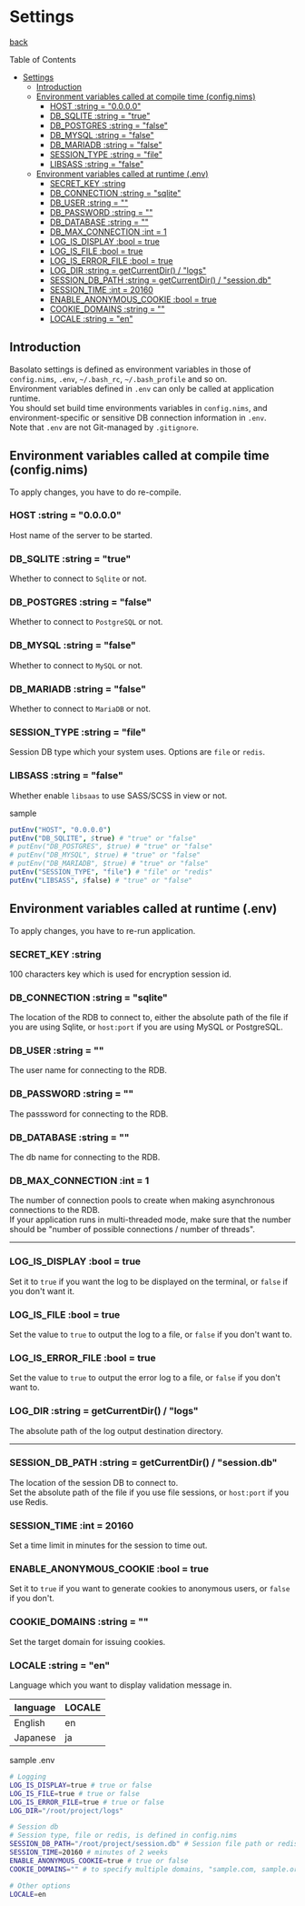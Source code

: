 Settings
===
[back](../../README.md)

Table of Contents

<!--ts-->
* [Settings](#settings)
   * [Introduction](#introduction)
   * [Environment variables called at compile time (config.nims)](#environment-variables-called-at-compile-time-confignims)
      * [HOST :string = "0.0.0.0"](#host-string--0000)
      * [DB_SQLITE :string = "true"](#db_sqlite-string--true)
      * [DB_POSTGRES :string = "false"](#db_postgres-string--false)
      * [DB_MYSQL :string = "false"](#db_mysql-string--false)
      * [DB_MARIADB :string = "false"](#db_mariadb-string--false)
      * [SESSION_TYPE :string = "file"](#session_type-string--file)
      * [LIBSASS :string = "false"](#libsass-string--false)
   * [Environment variables called at runtime (.env)](#environment-variables-called-at-runtime-env)
      * [SECRET_KEY :string](#secret_key-string)
      * [DB_CONNECTION :string = "sqlite"](#db_connection-string--sqlite)
      * [DB_USER :string = ""](#db_user-string--)
      * [DB_PASSWORD :string = ""](#db_password-string--)
      * [DB_DATABASE :string = ""](#db_database-string--)
      * [DB_MAX_CONNECTION :int = 1](#db_max_connection-int--1)
      * [LOG_IS_DISPLAY :bool = true](#log_is_display-bool--true)
      * [LOG_IS_FILE :bool = true](#log_is_file-bool--true)
      * [LOG_IS_ERROR_FILE :bool = true](#log_is_error_file-bool--true)
      * [LOG_DIR :string = getCurrentDir() / "logs"](#log_dir-string--getcurrentdir--logs)
      * [SESSION_DB_PATH :string = getCurrentDir() / "session.db"](#session_db_path-string--getcurrentdir--sessiondb)
      * [SESSION_TIME :int = 20160](#session_time-int--20160)
      * [ENABLE_ANONYMOUS_COOKIE :bool = true](#enable_anonymous_cookie-bool--true)
      * [COOKIE_DOMAINS :string = ""](#cookie_domains-string--)
      * [LOCALE :string = "en"](#locale-string--en)

<!-- Created by https://github.com/ekalinin/github-markdown-toc -->
<!-- Added by: root, at: Fri Dec 22 21:20:33 UTC 2023 -->

<!--te-->

## Introduction
Basolato settings is defined as environment variables in those of `config.nims`, `.env`, `~/.bash_rc`, `~/.bash_profile` and so on.  
Environment variables defined in `.env` can only be called at application runtime.  
You should set build time environments variables in `config.nims`, and environment-specific or sensitive DB connection information in `.env`.  
Note that `.env` are not Git-managed by `.gitignore`.

## Environment variables called at compile time (config.nims)
To apply changes, you have to do re-compile.

### HOST :string = "0.0.0.0"
Host name of the server to be started.

### DB_SQLITE :string = "true"
Whether to connect to `Sqlite` or not.

### DB_POSTGRES :string = "false"
Whether to connect to `PostgreSQL` or not.

### DB_MYSQL :string = "false"
Whether to connect to `MySQL` or not.

### DB_MARIADB :string = "false"
Whether to connect to `MariaDB` or not.

### SESSION_TYPE :string = "file"
Session DB type which your system uses. Options are `file` or `redis`.

### LIBSASS :string = "false"
Whether enable `libsaas` to use SASS/SCSS in view or not.

sample
```nim
putEnv("HOST", "0.0.0.0")
putEnv("DB_SQLITE", $true) # "true" or "false"
# putEnv("DB_POSTGRES", $true) # "true" or "false"
# putEnv("DB_MYSQL", $true) # "true" or "false"
# putEnv("DB_MARIADB", $true) # "true" or "false"
putEnv("SESSION_TYPE", "file") # "file" or "redis"
putEnv("LIBSASS", $false) # "true" or "false"
```

## Environment variables called at runtime (.env)
To apply changes, you have to re-run application.

### SECRET_KEY :string
100 characters key which is used for encryption session id.

### DB_CONNECTION :string = "sqlite"
The location of the RDB to connect to, either the absolute path of the file if you are using Sqlite, or `host:port` if you are using MySQL or PostgreSQL.

### DB_USER :string = ""
The user name for connecting to the RDB.

### DB_PASSWORD :string = ""
The passsword for connecting to the RDB.

### DB_DATABASE :string = ""
The db name for connecting to the RDB.

### DB_MAX_CONNECTION :int = 1
The number of connection pools to create when making asynchronous connections to the RDB.  
If your application runs in multi-threaded mode, make sure that the number should be "number of possible connections / number of threads".

---

### LOG_IS_DISPLAY :bool = true
Set it to `true` if you want the log to be displayed on the terminal, or `false` if you don't want it.

### LOG_IS_FILE :bool = true
Set the value to `true` to output the log to a file, or `false` if you don't want to.

### LOG_IS_ERROR_FILE :bool = true
Set the value to `true` to output the error log to a file, or `false` if you don't want to.

### LOG_DIR :string = getCurrentDir() / "logs"
The absolute path of the log output destination directory.

---

### SESSION_DB_PATH :string = getCurrentDir() / "session.db"
The location of the session DB to connect to.  
Set the absolute path of the file if you use file sessions, or `host:port` if you use Redis.

### SESSION_TIME :int = 20160
Set a time limit in minutes for the session to time out.

### ENABLE_ANONYMOUS_COOKIE :bool = true
Set it to `true` if you want to generate cookies to anonymous users, or `false` if you don't.

### COOKIE_DOMAINS :string = ""
Set the target domain for issuing cookies.

### LOCALE :string = "en"
Language which you want to display validation message in.

|language|LOCALE|
|---|---|
|English|en|
|Japanese|ja|

sample .env
```sh
# Logging
LOG_IS_DISPLAY=true # true or false
LOG_IS_FILE=true # true or false
LOG_IS_ERROR_FILE=true # true or false
LOG_DIR="/root/project/logs"

# Session db
# Session type, file or redis, is defined in config.nims
SESSION_DB_PATH="/root/project/session.db" # Session file path or redis host:port. ex:"127.0.0.1:6379"
SESSION_TIME=20160 # minutes of 2 weeks
ENABLE_ANONYMOUS_COOKIE=true # true or false
COOKIE_DOMAINS="" # to specify multiple domains, "sample.com, sample.org"

# Other options
LOCALE=en
```
